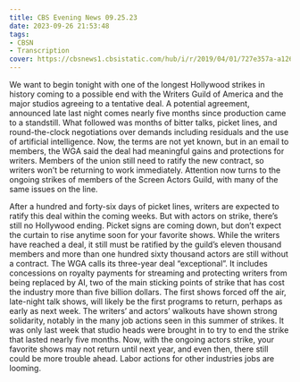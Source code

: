 ```yaml
---
title: CBS Evening News 09.25.23
date: 2023-09-26 21:53:48
tags:
- CBSN
- Transcription
cover: https://cbsnews1.cbsistatic.com/hub/i/r/2019/04/01/727e357a-a126-4138-a2c5-4d3222669d57/thumbnail/640x360/3ff2761028dc5c65cc4f07acd54bcd5c/cbsn2-logo-1920x1080.jpg
---
```

We want to begin tonight with one of the longest Hollywood strikes in history coming to a possible end with the Writers Guild of America and the major studios agreeing to a tentative deal. A potential agreement, announced late last night comes nearly five months since production came to a standstill. What followed was months of bitter talks, picket lines, and round-the-clock negotiations over demands including residuals and the use of artificial intelligence. Now, the terms are not yet known, but in an email to members, the WGA said the deal had meaningful gains and protections for writers. Members of the union still need to ratify the new contract, so writers won’t be returning to work immediately. Attention now turns to the ongoing strikes of members of the Screen Actors Guild, with many of the same issues on the line. 

After a hundred and forty-six days of picket lines, writers are expected to ratify this deal within the coming weeks. But with actors on strike, there’s still no Hollywood ending. Picket signs are coming down, but don’t expect the curtain to rise anytime soon for your favorite shows. While the writers have reached a deal, it still must be ratified by the guild’s eleven thousand members and more than one hundred sixty thousand actors are still without a contract. The WGA calls its three-year deal “exceptional”. It includes concessions on royalty payments for streaming and protecting writers from being replaced by AI, two of the main sticking points of strike that has cost the industry more than five billion dollars. The first shows forced off the air, late-night talk shows, will likely be the first programs to return, perhaps as early as next week. The writers’ and actors’ walkouts have shown strong solidarity, notably in the many job actions seen in this summer of strikes. It was only last week that studio heads were brought in to try to end the strike that lasted nearly five months. Now, with the ongoing actors strike, your favorite shows may not return until next year, and even then, there still could be more trouble ahead. Labor actions for other industries jobs are looming. 
